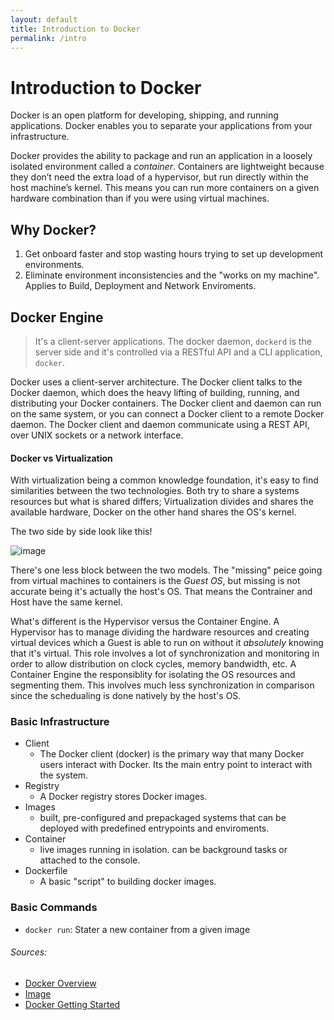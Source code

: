 ```yaml
---
layout: default
title: Introduction to Docker
permalink: /intro
---
```


# Introduction to Docker
Docker is an open platform for developing, shipping, and running applications. Docker enables you to separate your applications from your infrastructure.

Docker provides the ability to package and run an application in a loosely isolated environment called a _container_. Containers are lightweight because they don’t need the extra load of a hypervisor, but run directly within the host machine’s kernel. This means you can run more containers on a given hardware combination than if you were using virtual machines.

## Why Docker?
1. Get onboard faster and stop wasting hours trying to set up development environments.
2. Eliminate environment inconsistencies and the "works on my machine". Applies to Build, Deployment and Network Enviroments. 

## Docker Engine
> It's a client-server applications. The docker daemon, `dockerd` is the server side and it's controlled via a RESTful API and a CLI application, `docker`.

Docker uses a client-server architecture. The Docker client talks to the Docker daemon, which does the heavy lifting of building, running, and distributing your Docker containers. The Docker client and daemon can run on the same system, or you can connect a Docker client to a remote Docker daemon. The Docker client and daemon communicate using a REST API, over UNIX sockets or a network interface.

#### Docker vs Virtualization
With virtualization being a common knowledge foundation, it's easy to find similarities between the two technologies. Both try to share a systems resources but what is shared differs; Virtualization divides and shares the available hardware, Docker on the other hand shares the OS's kernel.

The two side by side look like this!

![image](https://blogs.bmc.com/wp-content/uploads/2018/07/containers-vs-virtual-machines.jpg)

There's one less block between the two models. The "missing" peice going from virtual machines to containers is the _Guest OS_, but missing is not accurate being it's actually the host's OS. That means the Contrainer and Host have the same kernel.

What's different is the Hypervisor versus the Container Engine. A Hypervisor has to manage dividing the hardware resources and creating virtual devices which a Guest is able to run on without it _absolutely_ knowing that it's virtual. This role involves a lot of synchronization and monitoring in order to allow distribution on clock cycles, memory bandwidth, etc. A Container Engine the responsiblity for isolating the OS resources and segmenting them. This involves much less synchronization in comparison since the schedualing is done natively by the host's OS.

### Basic Infrastructure
- Client
   - The Docker client (docker) is the primary way that many Docker users interact with Docker. Its the main entry point to interact with the system.
- Registry
   - A Docker registry stores Docker images.
- Images
   - built, pre-configured and prepackaged systems that can be deployed with predefined entrypoints and enviroments.
- Container
   - live images running in isolation. can be background tasks or attached to the console.
- Dockerfile
   - A basic "script" to building docker images.
   
### Basic Commands
- `docker run`: Stater a new container from a given image

###### Sources:
- [Docker Overview](https://docs.docker.com/engine/docker-overview/)
- [Image](https://www.bmc.com/blogs/containers-vs-virtual-machines/)
- [Docker Getting Started](https://www.docker.com/get-started)
